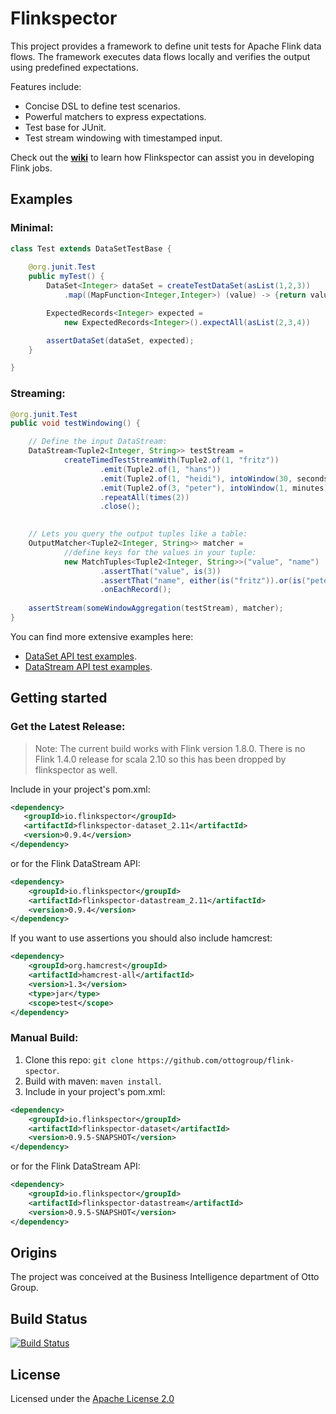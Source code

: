 # Flinkspector

This project provides a framework to define unit tests for Apache Flink data flows.
The framework executes data flows locally and verifies the output using predefined expectations. 

Features include:
- Concise DSL to define test scenarios.
- Powerful matchers to express expectations.
- Test base for JUnit.
- Test stream windowing with timestamped input.

Check out the [**wiki**](https://github.com/ottogroup/flink-spector/wiki) to learn how Flinkspector can assist you in developing Flink jobs.

## Examples

### Minimal:
```java
class Test extends DataSetTestBase {
    
    @org.junit.Test
    public myTest() {
		DataSet<Integer> dataSet = createTestDataSet(asList(1,2,3))
		    .map((MapFunction<Integer,Integer>) (value) -> {return value + 1});

		ExpectedRecords<Integer> expected = 
		    new ExpectedRecords<Integer>().expectAll(asList(2,3,4))

		assertDataSet(dataSet, expected);
    }

}
```

### Streaming: 
```java
@org.junit.Test
public void testWindowing() {

	// Define the input DataStream:	
	DataStream<Tuple2<Integer, String>> testStream =
			createTimedTestStreamWith(Tuple2.of(1, "fritz"))
					.emit(Tuple2.of(1, "hans"))
					.emit(Tuple2.of(1, "heidi"), intoWindow(30, seconds)
					.emit(Tuple2.of(3, "peter"), intoWindow(1, minutes)
					.repeatAll(times(2))
					.close();

		
	// Lets you query the output tuples like a table:
	OutputMatcher<Tuple2<Integer, String>> matcher =
			//define keys for the values in your tuple:
			new MatchTuples<Tuple2<Integer, String>>("value", "name")
					.assertThat("value", is(3))
					.assertThat("name", either(is("fritz")).or(is("peter")))
					.onEachRecord();
	
	assertStream(someWindowAggregation(testStream), matcher);
}
```

You can find more extensive examples here: 
* [DataSet API test examples](flinkspector-dataset/src/test/java/io/flinkspector/dataset/examples).
* [DataStream API test examples](flinkspector-datastream/src/test/java/io/flinkspector/datastream/examples).

## Getting started

### Get the Latest Release:
> Note: The current build works with Flink version 1.8.0.
> There is no Flink 1.4.0 release for scala 2.10 so this has been dropped by flinkspector as well.

Include in your project's pom.xml:
 ```xml
<dependency>
    <groupId>io.flinkspector</groupId>
    <artifactId>flinkspector-dataset_2.11</artifactId>
    <version>0.9.4</version>
</dependency>
```
or for the Flink DataStream API:

```xml
<dependency>
    <groupId>io.flinkspector</groupId>
    <artifactId>flinkspector-datastream_2.11</artifactId>
    <version>0.9.4</version>
</dependency>
```
If you want to use assertions you should also include hamcrest:
```xml
<dependency>
    <groupId>org.hamcrest</groupId>
    <artifactId>hamcrest-all</artifactId>
    <version>1.3</version>
    <type>jar</type>
    <scope>test</scope>
</dependency>
```

### Manual Build:
1. Clone this repo: `git clone https://github.com/ottogroup/flink-spector`.
2. Build with maven: `maven install`.
3. Include in your project's pom.xml: 
```xml
<dependency>
    <groupId>io.flinkspector</groupId>
    <artifactId>flinkspector-dataset</artifactId>
    <version>0.9.5-SNAPSHOT</version>
</dependency>
```
or for the Flink DataStream API:
    
```xml
<dependency>
    <groupId>io.flinkspector</groupId>
    <artifactId>flinkspector-datastream</artifactId>
    <version>0.9.5-SNAPSHOT</version>
</dependency>
```


## Origins
The project was conceived at the Business Intelligence department of Otto Group.

## Build Status

[![Build Status](https://travis-ci.org/ottogroup/flink-spector.svg?branch=master)](https://travis-ci.org/ottogroup/flink-spector)

## License
Licensed under the [Apache License 2.0](https://github.com/ottogroup/schedoscope/blob/master/LICENSE)

